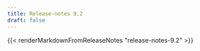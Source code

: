 ```yaml
---
title: Release-notes 9.2
draft: false
---
```


{{< renderMarkdownFromReleaseNotes "release-notes-9.2" >}}